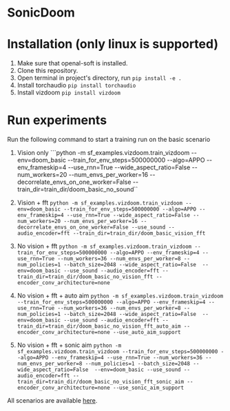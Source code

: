 # SonicDoom
# Installation (only linux is supported)
1. Make sure that openal-soft is installed.
2. Clone this repository.
3. Open terminal in project's directory, run ```pip install -e .```
4. Install torchaudio ```pip install torchaudio```
5. Install vizdoom ```pip install vizdoom```

# Run experiments
Run the following command to start a training run on the basic scenario

1. Vision only ```python -m sf_examples.vizdoom.train_vizdoom --env=doom_basic --train_for_env_steps=500000000 --algo=APPO --env_frameskip=4 --use_rnn=True --wide_aspect_ratio=False --num_workers=20 --num_envs_per_worker=16 --decorrelate_envs_on_one_worker=False --train_dir=train_dir/doom_basic_no_sound``

2. Vision + fft ```python -m sf_examples.vizdoom.train_vizdoom --env=doom_basic --train_for_env_steps=500000000 --algo=APPO --env_frameskip=4 --use_rnn=True --wide_aspect_ratio=False --num_workers=20 --num_envs_per_worker=16 --decorrelate_envs_on_one_worker=False --use_sound --audio_encoder=fft --train_dir=train_dir/doom_basic_vision_fft```

3. No vision + fft ```python -m sf_examples.vizdoom.train_vizdoom --train_for_env_steps=500000000 --algo=APPO --env_frameskip=4 --use_rnn=True --num_workers=36 --num_envs_per_worker=8 --num_policies=1 --batch_size=2048 --wide_aspect_ratio=False  --env=doom_basic --use_sound --audio_encoder=fft --train_dir=train_dir/doom_basic_no_vision_fft --encoder_conv_architecture=none```

4. No vision + fft + auto aim ```python -m sf_examples.vizdoom.train_vizdoom --train_for_env_steps=500000000 --algo=APPO --env_frameskip=4 --use_rnn=True --num_workers=36 --num_envs_per_worker=8 --num_policies=1 --batch_size=2048 --wide_aspect_ratio=False  --env=doom_basic --use_sound --audio_encoder=fft --train_dir=train_dir/doom_basic_no_vision_fft_auto_aim --encoder_conv_architecture=none --use_auto_aim_support```


5. No vision + fft + sonic aim ```python -m sf_examples.vizdoom.train_vizdoom --train_for_env_steps=500000000 --algo=APPO --env_frameskip=4 --use_rnn=True --num_workers=36 --num_envs_per_worker=8 --num_policies=1 --batch_size=2048 --wide_aspect_ratio=False  --env=doom_basic --use_sound --audio_encoder=fft --train_dir=train_dir/doom_basic_no_vision_fft_sonic_aim --encoder_conv_architecture=none --use_sonic_aim_support```

All scenarios are available [here](sf_examples/vizdoom/doom/doom_utils.py).